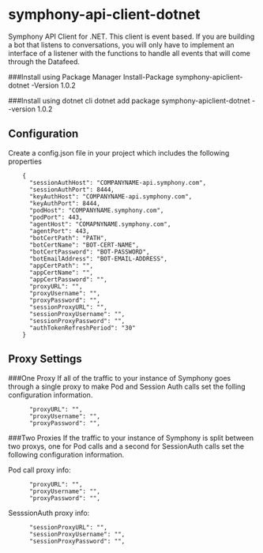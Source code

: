 # symphony-api-client-dotnet
Symphony API Client for .NET. This client is event based. If you are building a bot that listens to conversations, you will only have to implement an interface of a listener with the functions to handle all events that will come through the Datafeed. 

###Install using Package Manager
Install-Package symphony-apiclient-dotnet -Version 1.0.2	

###Install using dotnet cli
dotnet add package symphony-apiclient-dotnet --version 1.0.2

## Configuration
Create a config.json file in your project which includes the following properties

        {
          "sessionAuthHost": "COMPANYNAME-api.symphony.com",
          "sessionAuthPort": 8444,
          "keyAuthHost": "COMPANYNAME-api.symphony.com",
          "keyAuthPort": 8444,
          "podHost": "COMPANYNAME.symphony.com",
          "podPort": 443,
          "agentHost": "COMAPNYNAME.symphony.com",
          "agentPort": 443,
          "botCertPath": "PATH",
          "botCertName": "BOT-CERT-NAME",
          "botCertPassword": "BOT-PASSWORD",
          "botEmailAddress": "BOT-EMAIL-ADDRESS",
          "appCertPath": "",
          "appCertName": "",
          "appCertPassword": "",
          "proxyURL": "",
          "proxyUsername": "",
          "proxyPassword": "",
          "sessionProxyURL": "",
          "sessionProxyUsername": "",
          "sessionProxyPassword": "",
          "authTokenRefreshPeriod": "30"
        }
        
## Proxy Settings

###One Proxy
If all of the traffic to your instance of Symphony goes through a single proxy to make Pod and Session Auth calls set the folling configuration information. 

          "proxyURL": "",
          "proxyUsername": "",
          "proxyPassword": "",

###Two Proxies 
If the traffic to your instance of Symphony is split between two proxys, one for Pod calls and a second for SessionAuth calls set the following configuration information. 

  Pod call proxy info:
  
          "proxyURL": "",
          "proxyUsername": "",
          "proxyPassword": "",
          
  SesssionAuth proxy info:
  
          "sessionProxyURL": "",
          "sessionProxyUsername": "",
          "sessionProxyPassword": "",
          
